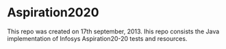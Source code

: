 Aspiration2020
==============

This repo was created on 17th september, 2013. Ihis repo consists the Java implementation of Infosys Aspiration20-20 tests and resources.
